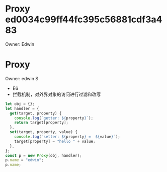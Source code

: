 # Proxy ed0034c99ff44fc395c56881cdf3a483

Owner: Edwin

# Proxy

Owner: edwin S

- E6
- 拦截机制，对外界对象的访问进行过滤和改写

```jsx
let obj = {};
let handler = {
  get(target, property) {
    console.log(`getter: ${property}`);
    return target[property];
  },
  set(target, property, value) {
    console.log(`setter: ${property} =  ${value}`);
    target[property] = "hello " + value;
  },
};
const p = new Proxy(obj, handler);
p.name = "edwin";
p.name;
```